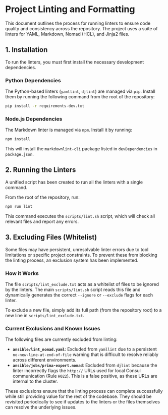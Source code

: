 # Project Linting and Formatting

This document outlines the process for running linters to ensure code quality and consistency across the repository. The project uses a suite of linters for YAML, Markdown, Nomad (HCL), and Jinja2 files.

## 1. Installation

To run the linters, you must first install the necessary development dependencies.

### Python Dependencies

The Python-based linters (`yamllint`, `djlint`) are managed via `pip`. Install them by running the following command from the root of the repository:

```bash
pip install -r requirements-dev.txt
```

### Node.js Dependencies

The Markdown linter is managed via `npm`. Install it by running:

```bash
npm install
```

This will install the `markdownlint-cli` package listed in `devDependencies` in `package.json`.

## 2. Running the Linters

A unified script has been created to run all the linters with a single command.

From the root of the repository, run:

```bash
npm run lint
```

This command executes the `scripts/lint.sh` script, which will check all relevant files and report any errors.

## 3. Excluding Files (Whitelist)

Some files may have persistent, unresolvable linter errors due to tool limitations or specific project constraints. To prevent these from blocking the linting process, an exclusion system has been implemented.

### How it Works

The file `scripts/lint_exclude.txt` acts as a whitelist of files to be ignored by the linters. The main `scripts/lint.sh` script reads this file and dynamically generates the correct `--ignore` or `--exclude` flags for each linter.

To exclude a new file, simply add its full path (from the repository root) to a new line in `scripts/lint_exclude.txt`.

### Current Exclusions and Known Issues

The following files are currently excluded from linting:

*   **`ansible/lint_nomad.yaml`**: Excluded from `yamllint` due to a persistent `no-new-line-at-end-of-file` warning that is difficult to resolve reliably across different environments.
*   **`ansible/jobs/prima-expert.nomad`**: Excluded from `djlint` because the linter incorrectly flags the `http://` URLs used for local Consul communication (Rule `H022`). This is a false positive, as these URLs are internal to the cluster.

These exclusions ensure that the linting process can complete successfully while still providing value for the rest of the codebase. They should be revisited periodically to see if updates to the linters or the files themselves can resolve the underlying issues.